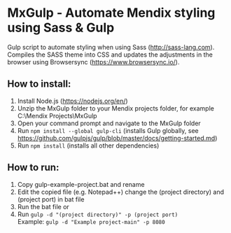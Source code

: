 # MxGulp - Automate Mendix styling using Sass & Gulp
Gulp script to automate styling when using Sass (http://sass-lang.com). Compiles the SASS theme into CSS and updates the adjustments in the browser using Browsersync (https://www.browsersync.io/).

## How to install:  
  
1) Install Node.js (https://nodejs.org/en/)  
2) Unzip the MxGulp folder to your Mendix projects folder, for example C:\Mendix Projects\MxGulp  
3) Open your command prompt and navigate to the MxGulp folder  
4) Run ```npm install --global gulp-cli``` (installs Gulp globally, see https://github.com/gulpjs/gulp/blob/master/docs/getting-started.md)  
5) Run ```npm install``` (installs all other dependencies)  
  
## How to run:  
1) Copy gulp-example-project.bat and rename
2) Edit the copied file (e.g. Notepad++) change the (project directory) and (project port) in bat file
3) Run the bat file
or
1) Run ```gulp -d "(project directory)" -p (project port)```  
      Example: ```gulp -d "Example project-main" -p 8080```
